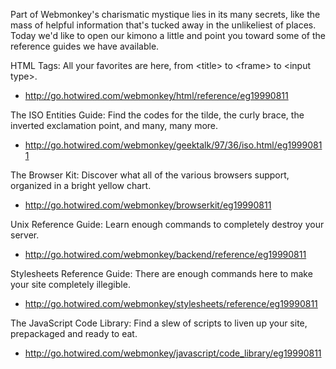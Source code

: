 <div id="wikitext">

<span id="excerpt"></span> Part of Webmonkey's charismatic mystique lies
in its many secrets, like the mass of helpful information that's tucked
away in the unlikeliest of places. Today we'd like to open our kimono a
little and point you toward some of the reference guides we have
available. <span id="excerptend"></span>

HTML Tags: All your favorites are here, from \<title\> to \<frame\> to
\<input type\>.

<div class="vspace">

</div>

-   <http://go.hotwired.com/webmonkey/html/reference/eg19990811>

The ISO Entities Guide: Find the codes for the tilde, the curly brace,
the inverted exclamation point, and many, many more.

<div class="vspace">

</div>

-   <http://go.hotwired.com/webmonkey/geektalk/97/36/iso.html/eg19990811>

The Browser Kit: Discover what all of the various browsers support,
organized in a bright yellow chart.

<div class="vspace">

</div>

-   <http://go.hotwired.com/webmonkey/browserkit/eg19990811>

Unix Reference Guide: Learn enough commands to completely destroy your
server.

<div class="vspace">

</div>

-   <http://go.hotwired.com/webmonkey/backend/reference/eg19990811>

Stylesheets Reference Guide: There are enough commands here to make your
site completely illegible.

<div class="vspace">

</div>

-   <http://go.hotwired.com/webmonkey/stylesheets/reference/eg19990811>

The JavaScript Code Library: Find a slew of scripts to liven up your
site, prepackaged and ready to eat.

<div class="vspace">

</div>

-   <http://go.hotwired.com/webmonkey/javascript/code_library/eg19990811>

<div class="vspace">

</div>

</div>
